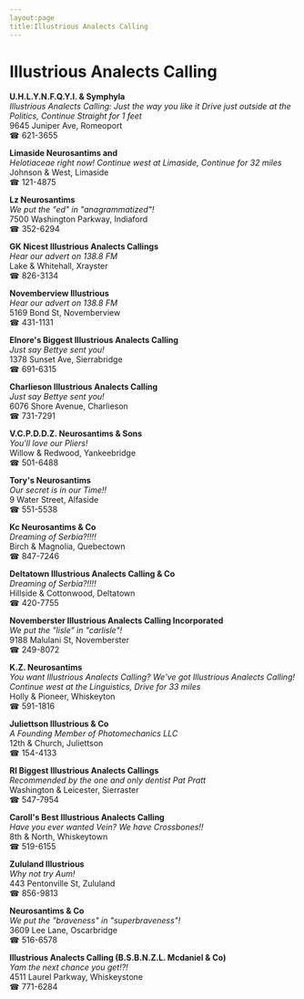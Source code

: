 ```yaml
---
layout:page
title:Illustrious Analects Calling
---
```

# Illustrious Analects Calling

**U.H.L.Y.N.F.Q.Y.I. & Symphyla**  
_Illustrious Analects Calling: Just the way you like it 
Drive just outside at the Politics, Continue Straight for 1 feet_  
9645 Juniper Ave, Romeoport  
☎ 621-3655



**Limaside Neurosantims and**  
_Helotiaceae right now! 
Continue west at Limaside, Continue for 32 miles_  
Johnson & West, Limaside  
☎ 121-4875



**Lz Neurosantims**  
_We put the "ed" in "anagrammatized"!_  
7500 Washington Parkway, Indiaford  
☎ 352-6294



**GK Nicest Illustrious Analects Callings**  
_Hear our advert on 138.8 FM_  
Lake & Whitehall, Xrayster  
☎ 826-3134



**Novemberview Illustrious**  
_Hear our advert on 138.8 FM_  
5169 Bond St, Novemberview  
☎ 431-1131



**Elnore's Biggest Illustrious Analects Calling**  
_Just say Bettye sent you!_  
1378 Sunset Ave, Sierrabridge  
☎ 691-6315



**Charlieson Illustrious Analects Calling**  
_Just say Bettye sent you!_  
6076 Shore Avenue, Charlieson  
☎ 731-7291



**V.C.P.D.D.Z. Neurosantims & Sons**  
_You'll love our Pliers!_  
Willow & Redwood, Yankeebridge  
☎ 501-6488



**Tory's Neurosantims**  
_Our secret is in our Time!!_  
9 Water Street, Alfaside  
☎ 551-5538



**Kc Neurosantims & Co**  
_Dreaming of Serbia?!!!!_  
Birch & Magnolia, Quebectown  
☎ 847-7246



**Deltatown Illustrious Analects Calling & Co**  
_Dreaming of Serbia?!!!!_  
Hillside & Cottonwood, Deltatown  
☎ 420-7755



**Novemberster Illustrious Analects Calling Incorporated**  
_We put the "lisle" in "carlisle"!_  
9188 Malulani St, Novemberster  
☎ 249-8072



**K.Z. Neurosantims**  
_You want Illustrious Analects Calling? We've got Illustrious Analects Calling! 
Continue west at the Linguistics, Drive for 33 miles_  
Holly & Pioneer, Whiskeyton  
☎ 591-1816



**Juliettson Illustrious & Co**  
_A Founding Member of Photomechanics LLC_  
12th & Church, Juliettson  
☎ 154-4133



**RI Biggest Illustrious Analects Callings**  
_Recommended by the one and only dentist Pat Pratt_  
Washington & Leicester, Sierraster  
☎ 547-7954



**Caroll's Best Illustrious Analects Calling**  
_Have you ever wanted Vein? We have Crossbones!!_  
8th & North, Whiskeytown  
☎ 519-6155



**Zululand Illustrious**  
_Why not try Aum!_  
443 Pentonville St, Zululand  
☎ 856-9813



**Neurosantims & Co**  
_We put the "braveness" in "superbraveness"!_  
3609 Lee Lane, Oscarbridge  
☎ 516-6578



**Illustrious Analects Calling (B.S.B.N.Z.L. Mcdaniel & Co)**  
_Yam the next chance you get!?!_  
4511 Laurel Parkway, Whiskeystone  
☎ 771-6284



